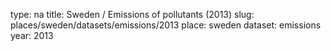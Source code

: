 type: na
title: Sweden / Emissions of pollutants (2013)
slug: places/sweden/datasets/emissions/2013
place: sweden
dataset: emissions
year: 2013
